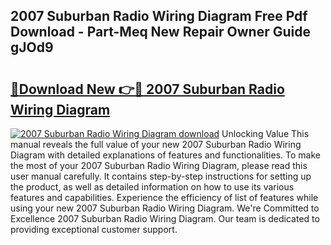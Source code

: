 ## 2007 Suburban Radio Wiring Diagram Free Pdf Download - Part-Meq New Repair Owner Guide gJOd9

# <h2><a href="http://dfrjgfh.blite.top/?on=2007+Suburban+Radio+Wiring+Diagram">🔗Download New 👉🔴 2007 Suburban Radio Wiring Diagram</a></h2>

[![2007 Suburban Radio Wiring Diagram download](https://i.imgur.com/lujVjoI.png)](http://dfrjgfh.blite.top/?on=2007+Suburban+Radio+Wiring+Diagram)
Unlocking Value This manual reveals the full value of your new 2007 Suburban Radio Wiring Diagram with detailed explanations of features and functionalities. To make the most of your 2007 Suburban Radio Wiring Diagram, please read this user manual carefully. It contains step-by-step instructions for setting up the product, as well as detailed information on how to use its various features and capabilities. Experience the efficiency of list of features while using your new 2007 Suburban Radio Wiring Diagram. We're Committed to Excellence 2007 Suburban Radio Wiring Diagram. Our team is dedicated to providing exceptional customer support.
